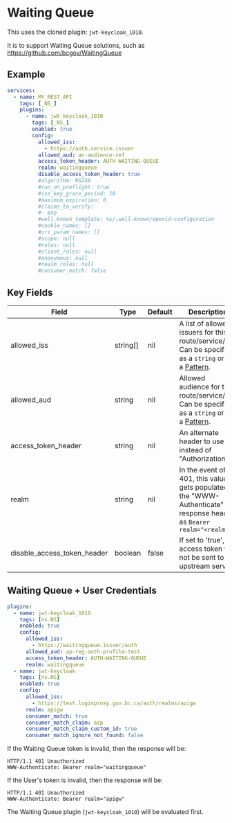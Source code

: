 # Waiting Queue

This uses the cloned plugin: `jwt-keycloak_1010`.

It is to support Waiting Queue solutions, such as https://github.com/bcgov/WaitingQueue

## Example

```yaml
services:
  - name: MY_REST_API
    tags: [_NS_]
    plugins:
      - name: jwt-keycloak_1010
        tags: [_NS_]
        enabled: true
        config:
          allowed_iss:
            - https://auth.service.issuer
          allowed_aud: an-audience-ref
          access_token_header: AUTH-WAITING-QUEUE
          realm: waitingqueue
          disable_access_token_header: true
          #algorithm: RS256
          #run_on_preflight: true
          #iss_key_grace_period: 10
          #maximum_expiration: 0
          #claims_to_verify:
          #- exp
          #well_known_template: %s/.well-known/openid-configuration
          #cookie_names: []
          #uri_param_names: []
          #scope: null
          #roles: null
          #client_roles: null
          #anonymous: null
          #realm_roles: null
          #consumer_match: false
```

## Key Fields

| Field                       | Type     | Default | Description                                                                                                                                         |
| --------------------------- | -------- | ------- | --------------------------------------------------------------------------------------------------------------------------------------------------- |
| allowed_iss                 | string[] | nil     | A list of allowed issuers for this route/service/api. Can be specified as a `string` or as a [Pattern](http://lua-users.org/wiki/PatternsTutorial). |
| allowed_aud                 | string   | nil     | Allowed audience for this route/service/api. Can be specified as a `string` or as a [Pattern](http://lua-users.org/wiki/PatternsTutorial).          |
| access_token_header         | string   | nil     | An alternate header to use instead of "Authorization"                                                                                               |
| realm                       | string   | nil     | In the event of a 401, this value gets populated in the "WWW-Authenticate" response header as `Bearer realm="<realm>"`                              |
| disable_access_token_header | boolean  | false   | If set to 'true', the access token will not be sent to the upstream service                                                                         |

## Waiting Queue + User Credentials

```yaml
plugins:
  - name: jwt-keycloak_1010
    tags: [ns.NS]
    enabled: true
    config:
      allowed_iss:
        - https://waitingqueue.issuer/auth
      allowed_aud: ap-reg-auth-profile-test
      access_token_header: AUTH-WAITING-QUEUE
      realm: waitingqueue
  - name: jwt-keycloak
    tags: [ns.NS]
    enabled: true
    config:
      allowed_iss:
        - https://test.loginproxy.gov.bc.ca/auth/realms/apigw
      realm: apigw
      consumer_match: true
      consumer_match_claim: azp
      consumer_match_claim_custom_id: true
      consumer_match_ignore_not_found: false
```

If the Waiting Queue token is invalid, then the response will be:

```
HTTP/1.1 401 Unauthorized
WWW-Authenticate: Bearer realm="waitingqueue"
```

If the User's token is invalid, then the response will be:

```
HTTP/1.1 401 Unauthorized
WWW-Authenticate: Bearer realm="apigw"
```

The Waiting Queue plugin (`jwt-keycloak_1010`) will be evaluated first.
